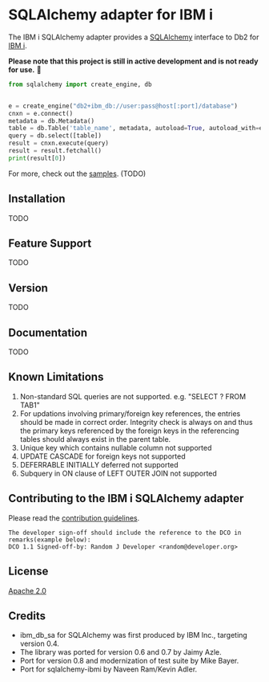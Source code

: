 SQLAlchemy adapter for IBM i
=========

The IBM i SQLAlchemy adapter provides a [SQLAlchemy](https://www.sqlalchemy.org/) interface to Db2 for [IBM i](https://en.wikipedia.org/wiki/IBM_i).

**Please note that this project is still in active development and is not ready for use.** :rotating_light: 

```python
from sqlalchemy import create_engine, db


e = create_engine("db2+ibm_db://user:pass@host[:port]/database")
cnxn = e.connect()
metadata = db.Metadata()
table = db.Table('table_name', metadata, autoload=True, autoload_with=e)
query = db.select([table])
result = cnxn.execute(query)
result = result.fetchall()
print(result[0])

```

For more, check out the [samples](samples). (TODO)

Installation
-------------
TODO
 
Feature Support
----------------
TODO

Version
--------

TODO

Documentation
-------------

TODO


Known Limitations 
-------------------------------------------------------------
1) Non-standard SQL queries are not supported. e.g. "SELECT ? FROM TAB1"
2) For updations involving primary/foreign key references, the entries should be made in correct order. Integrity check is always on and thus the primary keys referenced by the foreign keys in the referencing tables should always exist in the parent table.
3) Unique key which contains nullable column not supported
4) UPDATE CASCADE for foreign keys not supported
5) DEFERRABLE INITIALLY deferred not supported
6) Subquery in ON clause of LEFT OUTER JOIN not supported

Contributing to the IBM i SQLAlchemy adapter
----------------------------------------
Please read the [contribution guidelines](contributing/CONTRIBUTING.md).

```
The developer sign-off should include the reference to the DCO in remarks(example below):
DCO 1.1 Signed-off-by: Random J Developer <random@developer.org>
```

License
-------

[Apache 2.0](LICENSE)

Credits
-------
- ibm_db_sa for SQLAlchemy was first produced by IBM Inc., targeting version 0.4.
- The library was ported for version 0.6 and 0.7 by Jaimy Azle.
- Port for version 0.8 and modernization of test suite by Mike Bayer.
- Port for sqlalchemy-ibmi by Naveen Ram/Kevin Adler.